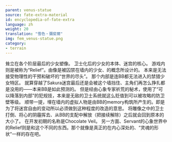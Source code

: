 ```yaml
---
parent: venus-statue
source: fate-extra-material
id: encyclopedia-of-fate-extra
language: zh
weight: 20
translation: "雪色‧彌斐爾"
img: fem_venus-statue.png
category:
- terrain
---
```


耸立在各个阶层最后的少女塑像。
卫士化后的少女的本体、迷宫的核心。
游戏内则是被称为“Relief”。由像是被囚禁在墙内的少女、的概念所设计的。
本来是无法接受物理性的干预和破坏的“世界的尽头”。
那个内部是连BB都无法进入的禁猎少女特区。
就算穿越了Sakura迷宫最后还是会被这个墙挡住、主角们再怎么挣扎都是没用的——本来BB是如此预测的。
但是经由心象专家祈荒的秘术，使用了“可以降落到内部”的犯规技，本来是无敌的卫士系统就这么贬值到可以被攻略的防卫壁等级。
顺带一提，埋在墙内的虚拟人物是由BB的memory构筑所产生的。即是为了将迷宫自由的变动所以必须做到这种程度的改造的意思。
将雕像之中的卫士打倒、将心的阴霾挥去、从BB的支配中解放（把接续解除）之后就会回到原本的大小了。
在开发初期的名称是Chocolate Veil。
另一方面、Servant的心象世界中的Relief则是和这个不同的东西。那个就像是真正的在内心深处的、“灵魂的形状”一样的存在吧。
